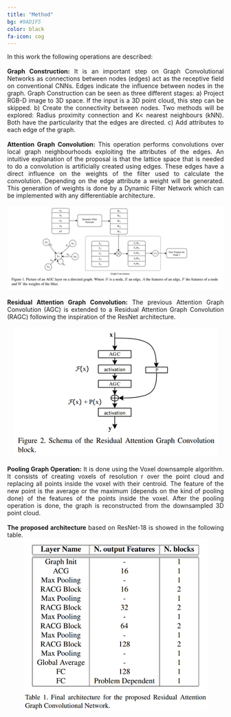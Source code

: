 ```yaml
---
title: "Method"
bg: #9AD1F5
color: black
fa-icon: cog
---
```


<div style="text-align: justify">
In this work the following operations are described:<br /><br />
</div>

<div style="text-align: justify">
<b style="font-weight: bold">Graph Construction:</b> It is an important step on Graph Convolutional Networks as connections between nodes (edges) act as the receptive field on conventional CNNs. Edges indicate the influence between nodes in the graph. Graph Construction can be seen as three different stages: a) Project RGB-D image to 3D space. If the input is a 3D point cloud, this step can be skipped. b) Create the connectivity between nodes. Two methods will be explored: Radius proximity connection and K< nearest neighbours (kNN). Both have the particularity that the edges are directed. c) Add attributes to each edge of the graph.<br /><br />
</div>
<div style="text-align: justify">
<b style="font-weight: bold">Attention Graph Convolution:</b> This operation performs convolutions over local graph neighbourhoods exploiting the attributes of the edges. An intuitive explanation of the proposal is that the lattice space that is needed to do a convolution is artificially created using edges. These edges have a direct influence on the weights of the filter used to calculate the convolution. Depending on the edge attribute a weight will be generated. This generation of weights is done by a Dynamic Filter Network which can be implemented with any differentiable architecture.<br/><br />
<img src="./assets/agc.png" alt="agc"/>
<div style="text-align: justify">
<br />
<b style="font-weight: bold">Residual Attention Graph Convolution:</b> The previous Attention Graph Convolution (AGC) is extended to a Residual Attention Graph Convolution (RAGC) following the inspiration of the ResNet architecture.<br /><br />
</div>
<div style="text-align: center"> 
	<img src="./assets/ragc.png" alt="ragc" heigh="300"/>
</div>

<div style="text-align: justify">
<br />
<b style="font-weight: bold">Pooling Graph Operation:</b> It is done using the Voxel downsample algorithm. It consists of creating voxels of resolution r over the point cloud and replacing all points inside the voxel with their centroid. The feature of the new point is the average or the maximum (depends on the kind of pooling done) of the features of the points inside the voxel. After the pooling operation is done, the graph is reconstructed from the downsampled 3D point cloud.<br /><br />
</div>
<div style="text-align: justify">
<b style="font-weight: bold">The proposed architecture</b>  based on ResNet-18 is showed in the following table.
</div>
<div style="text-align: center">
<img src="./assets/arch.png" alt="architecture"/>
</div>
